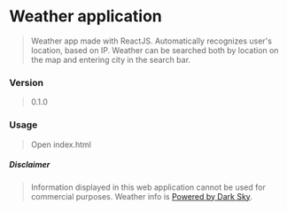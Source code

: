 # Weather application
> Weather app made with ReactJS. Automatically recognizes user's location, based on IP. Weather can be searched both by location on the map and entering city in the search bar.

### Version
> 0.1.0

### Usage
> Open index.html

##### Disclaimer
> Information displayed in this web application cannot be used for commercial purposes. Weather info is [Powered by Dark Sky](http://darksky.net/poweredby/).
